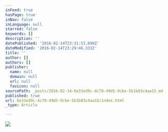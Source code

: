 ```yaml
---
inFeed: true
hasPage: true
inNav: false
inLanguage: null
starred: false
keywords: []
description: ''
datePublished: '2016-02-14T23:31:51.690Z'
dateModified: '2016-02-14T23:29:46.333Z'
title: ''
author: []
authors: []
publisher:
  name: null
  domain: null
  url: null
  favicon: null
sourcePath: _posts/2016-02-14-0e33ed9c-4c78-49d5-9cbe-5b1b83c4aa15.md
published: true
url: 0e33ed9c-4c78-49d5-9cbe-5b1b83c4aa15/index.html
_type: Article

---
```

![](https://s3-us-west-2.amazonaws.com/the-grid-img/p/97b469cf0384c3d77d4ea6c2cf13b49610754963.jpg)